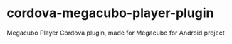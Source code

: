 # cordova-megacubo-player-plugin
Megacubo Player Cordova plugin, made for Megacubo for Android project
